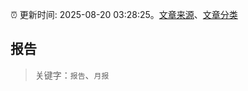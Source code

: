 :alarm_clock: 更新时间: 2025-08-20 03:28:25。[文章来源](/README.md)、[文章分类](/TAGS.md)

## 报告


> 关键字：`报告`、`月报`



